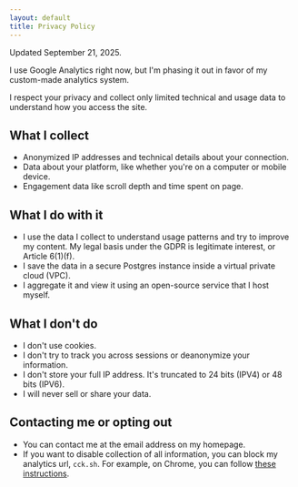 ```yaml
---
layout: default
title: Privacy Policy
---
```


Updated September 21, 2025.

I use Google Analytics right now, but I'm phasing it out in favor of my custom-made analytics system.

I respect your privacy and collect only limited technical and usage data to understand how you access the site.

## What I collect

- Anonymized IP addresses and technical details about your connection.
- Data about your platform, like whether you're on a computer or mobile device.
- Engagement data like scroll depth and time spent on page.

## What I do with it

- I use the data I collect to understand usage patterns and try to improve my content. My legal basis under the GDPR is legitimate interest, or Article 6(1)(f).
- I save the data in a secure Postgres instance inside a virtual private cloud (VPC).
- I aggregate it and view it using an open-source service that I host myself.

## What I don't do

- I don't use cookies.
- I don't try to track you across sessions or deanonymize your information.
- I don't store your full IP address. It's truncated to 24 bits (IPV4) or 48 bits (IPV6).
- I will never sell or share your data.

## Contacting me or opting out
- You can contact me at the email address on my homepage.
- If you want to disable collection of all information, you can block my analytics url, `cck.sh`. For example, on Chrome, you can follow [these instructions](https://developer.chrome.com/docs/devtools/network-request-blocking).

